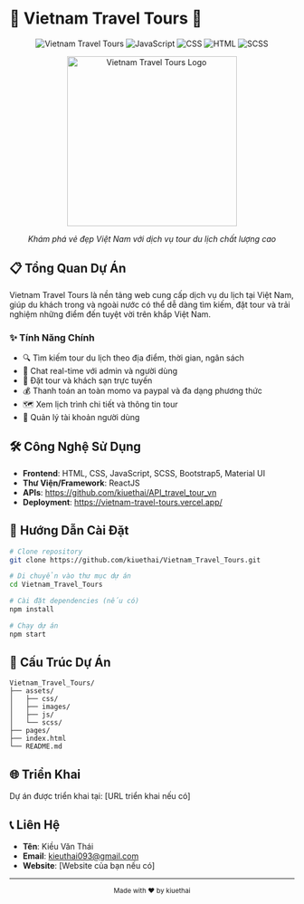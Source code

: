 # 🌴 Vietnam Travel Tours 🧳

<div align="center">
  
![Vietnam Travel Tours](https://img.shields.io/badge/Vietnam-Travel_Tours-brightgreen)
![JavaScript](https://img.shields.io/badge/JavaScript-74.3%25-yellow)
![CSS](https://img.shields.io/badge/CSS-22.3%25-blue)
![HTML](https://img.shields.io/badge/HTML-3%25-orange)
![SCSS](https://img.shields.io/badge/SCSS-0.4%25-pink)

<img src="https://res.cloudinary.com/dbkhjufja/image/upload/v1744543947/b88zgpwgvx6pd51fw4zz.png" alt="Vietnam Travel Tours Logo" width="300"/>

*Khám phá vẻ đẹp Việt Nam với dịch vụ tour du lịch chất lượng cao*
  
</div>

## 📋 Tổng Quan Dự Án

Vietnam Travel Tours là nền tảng web cung cấp dịch vụ du lịch tại Việt Nam, giúp du khách trong và ngoài nước có thể dễ dàng tìm kiếm, đặt tour và trải nghiệm những điểm đến tuyệt vời trên khắp Việt Nam.

### ✨ Tính Năng Chính

- 🔍 Tìm kiếm tour du lịch theo địa điểm, thời gian, ngân sách
- 📱 Chat real-time với admin và người dùng
- 🏨 Đặt tour và khách sạn trực tuyến
- 💰 Thanh toán an toàn momo va paypal và đa dạng phương thức
- 🗺️ Xem lịch trình chi tiết và thông tin tour
- 👤 Quản lý tài khoản người dùng

## 🛠️ Công Nghệ Sử Dụng

- **Frontend**: HTML, CSS, JavaScript, SCSS, Bootstrap5, Material UI
- **Thư Viện/Framework**: ReactJS
- **APIs**: https://github.com/kiuethai/API_travel_tour_vn
- **Deployment**: https://vietnam-travel-tours.vercel.app/

## 🚀 Hướng Dẫn Cài Đặt

```bash
# Clone repository
git clone https://github.com/kiuethai/Vietnam_Travel_Tours.git

# Di chuyển vào thư mục dự án
cd Vietnam_Travel_Tours

# Cài đặt dependencies (nếu có)
npm install

# Chạy dự án
npm start
```

## 📂 Cấu Trúc Dự Án

```
Vietnam_Travel_Tours/
├── assets/
│   ├── css/
│   ├── images/
│   ├── js/
│   └── scss/
├── pages/
├── index.html
└── README.md
```

## 🌐 Triển Khai

Dự án được triển khai tại: [URL triển khai nếu có]

## 📞 Liên Hệ

- **Tên**: Kiều Văn Thái 
- **Email**: kieuthai093@gmail.com
- **Website**: [Website của bạn nếu có]

---

<div align="center">
  <sub>Made with ❤️ by kiuethai</sub>
</div>
